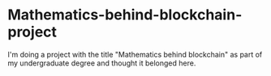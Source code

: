 # Mathematics-behind-blockchain-project

I'm doing a project with the title "Mathematics behind blockchain" as part of my undergraduate degree and thought it belonged here.
